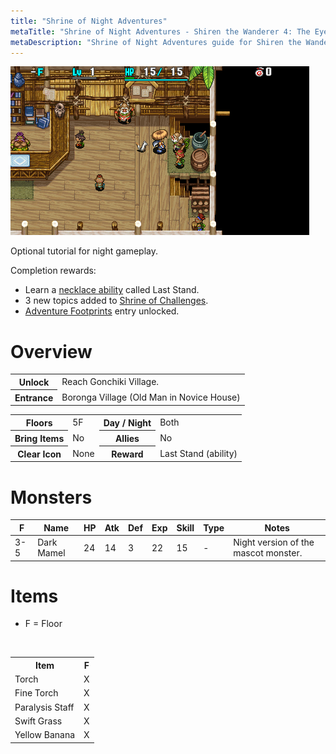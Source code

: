 ```yaml
---
title: "Shrine of Night Adventures"
metaTitle: "Shrine of Night Adventures - Shiren the Wanderer 4: The Eye of God Wiki"
metaDescription: "Shrine of Night Adventures guide for Shiren the Wanderer 4: The Eye of God and the Devil's Navel."
---
```


<div class="pageTopImage screenshot">
  <img src="../images/dungeons/shrine_of_night_adventures.png"/>
</div>

Optional tutorial for night gameplay.

Completion rewards:

- Learn a [necklace ability](/system/necklace-abilities) called Last Stand.
- 3 new topics added to [Shrine of Challenges](/dungeons/shrine-of-challenges).
- [Adventure Footprints](/system/adventure-footprints) entry unlocked.<br/>

# Overview

<table class="dungeonOverview">
  <tr>
    <th>Unlock</th>
    <td class="highlightYellow">Reach Gonchiki Village.</td>
  </tr>
  <tr>
    <th>Entrance</th>
    <td class="highlightYellow">Boronga Village (Old Man in Novice House)</td>
  </tr>
</table>

<table class="dungeonTable">
  <tr>
    <th>Floors</th>
    <td>5F</td>
    <th>Day / Night</th>
    <td>Both</td>
  </tr>
  <tr>
    <th>Bring Items</th>
    <td>No</td>
    <th>Allies</th>
    <td>No</td>
  </tr>
  <tr>
    <th>Clear Icon</th>
    <td>None</td>
    <th>Reward</th>
    <td>Last Stand (ability)</td>
  </tr>
</table>

# Monsters

<table class="dungeonMonsterList monsterListNight">
  <thead>
    <tr>
      <th>F</th>
      <th>Name</th>
      <th>HP</th>
      <th>Atk</th>
      <th>Def</th>
      <th>Exp</th>
      <th>Skill</th>
      <th>Type</th>
      <th>Notes</th>
    </tr>
  </thead>
  <tbody>
    <tr>
      <td>3-5</td>
      <td>Dark Mamel</td>
      <td>24</td>
      <td>14</td>
      <td>3</td>
      <td>22</td>
      <td>15</td>
      <td>-</td>
      <td>Night version of the mascot monster.</td>
    </tr>
  </tbody>
</table>

# Items

- F = Floor

<br/>

<table class="dungeonTable">
  <tr>
    <th class="highlightGreen">Item</th>
    <th class="highlightGreen">F</th>
  </tr>
  <tr>
    <td class="leftText">Torch</td>
    <td>X</td>
  </tr>
  <tr>
    <td class="leftText">Fine Torch</td>
    <td>X</td>
  </tr>
  <tr>
    <td class="leftText">Paralysis Staff</td>
    <td>X</td>
  </tr>
  <tr>
    <td class="leftText">Swift Grass</td>
    <td>X</td>
  </tr>
  <tr>
    <td class="leftText">Yellow Banana</td>
    <td>X</td>
  </tr>
</table>

